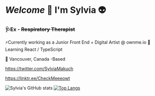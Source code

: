 # _Welcome_ :wave: I'm Sylvia :alien: ##

###     🩺Ex - ~~Respiratory Therapist~~
⚡Currently working as a Junior Front End + Digital Artist @ ownme.io
🌱Learning React / TypeScript

				

:round_pushpin:  Vancouver, Canada -Based 



https://twitter.com/SylviaMakuch

https://linktr.ee/CheckMeeeowt


![Sylvia's GitHub stats](https://github-readme-stats.vercel.app/api?username=sylviamakuch&show_icons=true&theme=Gradient)
[![Top Langs](https://github-readme-stats.vercel.app/api/top-langs/?username=sylviamakuch&layout=compact&theme=synthwave)](https://github.com/sylviamakuch/github-readme-stats)

